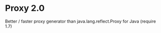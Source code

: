 Proxy 2.0
=========

Better / faster proxy generator than java.lang.reflect.Proxy for Java (require 1.7)


